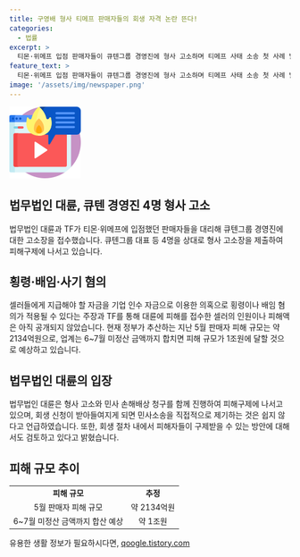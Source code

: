 ```yaml
---
title: 구영배 형사 티메프 판매자들의 회생 자격 논란 뜬다!
categories:
  - 법률
excerpt: >
  티몬·위메프 입점 판매자들이 큐텐그룹 경영진에 형사 고소하며 티메프 사태 소송 첫 사례 발생. 법무법인 대륜 기업법무그룹과 TF는 31일, 큐텐그룹 대표 등 4명에 대한 고소장을 제출. 티메프 결제대금 횡령 및 배임 혐의, 회생 신청 자격 없음 주장. 책임자에 대한 형사 고소 및 민사 손해배상 청구 계획. TF 피해액은 알려지지 않았으나, 5월 피해 규모 약 2134억원. 업계는 피해 규모가 1조원으로 추정.
feature_text: >
  티몬·위메프 입점 판매자들이 큐텐그룹 경영진에 형사 고소하며 티메프 사태 소송 첫 사례 발생. 법무법인 대륜 기업법무그룹과 TF는 31일, 큐텐그룹 대표 등 4명에 대한 고소장을 제출. 티메프 결제대금 횡령 및 배임 혐의, 회생 신청 자격 없음 주장. 책임자에 대한 형사 고소 및 민사 손해배상 청구 계획. TF 피해액은 알려지지 않았으나, 5월 피해 규모 약 2134억원. 업계는 피해 규모가 1조원으로 추정.
image: '/assets/img/newspaper.png'
---
```


<p><img src="/assets/img/news.png" alt="rentncar 속보" /></p>

<h2 data-ke-size="size26">법무법인 대륜, 큐텐 경영진 4명 형사 고소</h2>

<p data-ke-size="size16">법무법인 대륜과 TF가 티몬·위메프에 입점했던 판매자들을 대리해 큐텐그룹 경영진에 대한 고소장을 접수했습니다. 큐텐그룹 대표 등 4명을 상대로 형사 고소장을 제출하여 피해구제에 나서고 있습니다.</p>

<h2 data-ke-size="size26">횡령·배임·사기 혐의</h2>

<p data-ke-size="size16">셀러들에게 지급해야 할 자금을 기업 인수 자금으로 이용한 의혹으로 횡령이나 배임 혐의가 적용될 수 있다는 주장과 TF를 통해 대륜에 피해를 접수한 셀러의 인원이나 피해액은 아직 공개되지 않았습니다. 현재 정부가 추산하는 지난 5월 판매자 피해 규모는 약 2134억원으로, 업계는 6~7월 미정산 금액까지 합치면 피해 규모가 1조원에 달할 것으로 예상하고 있습니다.</p>

<h2 data-ke-size="size26">법무법인 대륜의 입장</h2>

<p data-ke-size="size16">법무법인 대륜은 형사 고소와 민사 손해배상 청구를 함께 진행하여 피해구제에 나서고 있으며, 회생 신청이 받아들여지게 되면 민사소송을 직접적으로 제기하는 것은 쉽지 않다고 언급하였습니다. 또한, 회생 절차 내에서 피해자들이 구제받을 수 있는 방안에 대해서도 검토하고 있다고 밝혔습니다.</p>

<h2 data-ke-size="size26">피해 규모 추이</h2>

<table>
  <tr>
    <td style="text-align: center; height: 17px;"><b>피해 규모</b></td>
    <td style="text-align: center; height: 17px;"><b>추정</b></td>
  </tr>
  <tr>
    <td style="text-align: center; height: 17px;">5월 판매자 피해 규모</td>
    <td style="text-align: center; height: 17px;">약 2134억원</td>
  </tr>
  <tr>
    <td style="text-align: center; height: 17px;">6~7월 미정산 금액까지 합산 예상</td>
    <td style="text-align: center; height: 17px;">약 1조원</td>
  </tr>
</table>
유용한 생활 정보가 필요하시다면, <a href="https://qoogle.tistory.com" rel="dofollow">qoogle.tistory.com</a>


